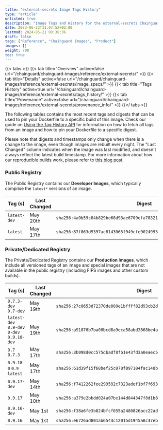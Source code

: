 ```yaml
---
title: "external-secrets Image Tags History"
type: "article"
unlisted: true
description: "Image Tags and History for the external-secrets Chainguard Image"
date: 2023-06-22T11:07:52+02:00
lastmod: 2024-05-21 00:38:36
draft: false
tags: ["Reference", "Chainguard Images", "Product"]
images: []
weight: 700
toc: true
---
```


{{< tabs >}}
{{< tab title="Overview" active=false url="/chainguard/chainguard-images/reference/external-secrets/" >}}
{{< tab title="Details" active=false url="/chainguard/chainguard-images/reference/external-secrets/image_specs/" >}}
{{< tab title="Tags History" active=true url="/chainguard/chainguard-images/reference/external-secrets/tags_history/" >}}
{{< tab title="Provenance" active=false url="/chainguard/chainguard-images/reference/external-secrets/provenance_info/" >}}
{{</ tabs >}}

The following tables contains the most recent tags and digests that can be used to pin your Dockerfile to a specific build of this image. Check our guide on [Using the Tag History API](/chainguard/chainguard-images/using-the-tag-history-api/) for information on how to fetch all tags from an image and how to pin your Dockerfile to a specific digest.

Please note that digests and timestamps only change when there is a change to the image, even though images are rebuilt every night. The "Last Changed" column indicates when the image was last modified, and doesn't always reflect the latest build timestamp. For more information about how our reproducible builds work, please refer to [this blog post](https://www.chainguard.dev/unchained/reproducing-chainguards-reproducible-image-builds).

### Public Registry
The Public Registry contains our **Developer Images**, which typically comprise the `latest*` versions of an image.

| Tag (s)       | Last Changed | Digest                                                                    |
|---------------|--------------|---------------------------------------------------------------------------|
|  `latest-dev` | May 20th     | `sha256:4a0b59c84b829be68d93ae6709efa78321202a4644c2bca90dd3eada3c78522c` |
|  `latest`     | May 17th     | `sha256:87f863d9397ac8143065f949cfe9024995c4c3a8ac1cb5efdc1d218f1008f4be` |


### Private/Dedicated Registry
The Private/Dedicated Registry contains our **Production Images**, which include all versioned tags of an image and special images that are not available in the public registry (including FIPS images and other custom builds).

| Tag (s)                                      | Last Changed | Digest                                                                    |
|----------------------------------------------|--------------|---------------------------------------------------------------------------|
|  `0.7.3-dev` `0.7-dev`                       | May 19th     | `sha256:27c8653d72370de000e1bffff82d93cb2d3562875b6e88cea1217319f12bec5d` |
|  `latest-dev` `0.9-dev` `0-dev` `0.9.18-dev` | May 19th     | `sha256:a91876b7ba06bcd8a9eca58abd3868be4a95047771f5250cdd7fae7747a642b7` |
|  `0.7` `0.7.3`                               | May 17th     | `sha256:3b098d0cc575dbadf8fb1e43fd3a0eaec54547c7edb597777148859ac50de49a` |
|  `0.9.18` `0` `0.9` `latest`                 | May 17th     | `sha256:61d39f15f60bef25c078f897104fac140bf0159f3a63c423f71d31384bae0d65` |
|  `0.9.17-dev`                                | May 14th     | `sha256:f7412262fee299592c7323adef1bf7f69342f604c86bcccbbd469e27348102f8` |
|  `0.9.17`                                    | May 10th     | `sha256:a379e2bbdd024a07be144d844347f8d1b8fa69069532e74842795146959dada4` |
|  `0.9.16-dev`                                | May 1st      | `sha256:f38a6fe3b824bfcf055a2480826acc22ad51f0a4e08def1d15312b4e10da924c` |
|  `0.9.16`                                    | May 1st      | `sha256:e6726ad801ab6543c12015d1945a0c37eb0ec9d68afafe239fc379b773d9ea5b` |

